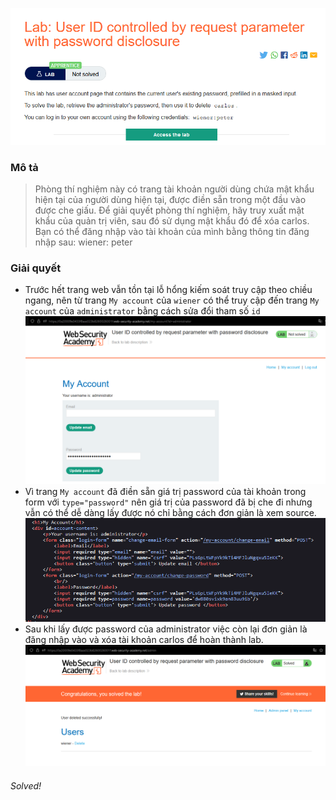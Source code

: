 ![](img/22.png)
### Mô tả 
> Phòng thí nghiệm này có trang tài khoản người dùng chứa mật khẩu hiện tại của người dùng hiện tại, được điền sẵn trong một đầu vào được che giấu.
Để giải quyết phòng thí nghiệm, hãy truy xuất mật khẩu của quản trị viên, sau đó sử dụng mật khẩu đó để xóa carlos.
Bạn có thể đăng nhập vào tài khoản của mình bằng thông tin đăng nhập sau: wiener: peter
### Giải quyết 
- Trước hết trang web vẫn tồn tại lỗ hổng kiếm soát truy cập theo chiều ngang, nên từ trang `My account` của `wiener` có thể truy cập đến trang `My account` của `administrator` bằng cách sửa đổi tham số `id`
![](img/23.png)
- Vì trang `My account` đã điền sẵn giá trị password của tài khoản trong form với `type="password"` nên giá trị của password đã bị che đi nhưng vẫn có thể dễ dàng lấy được nó chỉ bằng cách đơn giản là xem source.
![](img/24.png)
- Sau khi lấy được password của administrator việc còn lại đơn giản là đăng nhập vào và xóa tài khoản carlos để hoàn thành lab.
![](img/25.png)
###### Solved!

